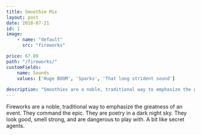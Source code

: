 ```yaml
---
title: Smoothie Mix
layout: post
date: 2018-07-21
id: 1
image: 
    - name: "default"
      src: "fireworks"

price: 67.89
path: "/fireworks/"
customFields:
    name: Sounds
    values: ['Huge BOOM', 'Sparks', 'That long strident sound']
    
description: "Smoothies are a noble, traditional way to emphasize the greatness of an event."
---
```


Fireworks are a noble, traditional way to emphasize the greatness of an event. They command the epic. They are poetry in a dark night sky. They look good, smell strong, and are dangerous to play with. A bit like secret agents.